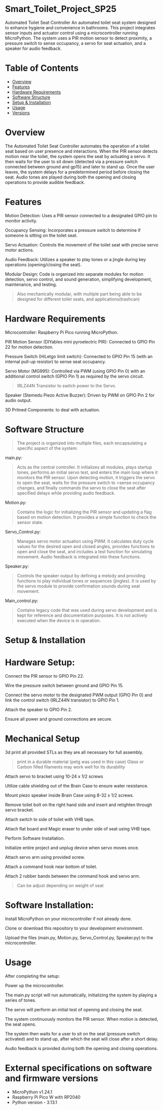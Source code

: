 ﻿# Smart_Toilet_Project_SP25
Automated Toilet Seat Controller
An automated toilet seat system designed to enhance hygiene and convenience in bathrooms. This project integrates sensor inputs and actuator control using a microcontroller running MicroPython. The system uses a PIR motion sensor to detect proximity, a pressure switch to sense occupancy, a servo for seat actuation, and a speaker for audio feedback.

# Table of Contents
- [Overview](#overview)
- [Features](#features)
- [Hardware Requirements](#hardware-requirements)
- [Software Structure](#software-structure)
- [Setup & Installation](#setup--installation)
- [Usage](#usage)
- [Versions](#external-specificaitons-on-software-and-firmware-versions)

# Overview
The Automated Toilet Seat Controller automates the operation of a toilet seat based on user presence and interactions. When the PIR sensor detects motion near the toilet, the system opens the seat by actuating a servo. It then waits for the user to sit down (detected via a pressure switch connected between ground and gp15) and later to stand up. Once the user leaves, the system delays for a predetermined period before closing the seat. Audio tones are played during both the opening and closing operations to provide audible feedback.

# Features
Motion Detection: Uses a PIR sensor connected to a designated GPIO pin to monitor activity.

Occupancy Sensing: Incorporates a pressure switch to determine if someone is sitting on the toilet seat.

Servo Actuation: Controls the movement of the toilet seat with precise servo motor actions.

Audio Feedback: Utilizes a speaker to play tones or a jingle during key operations (opening/closing the seat).

Modular Design: Code is organized into separate modules for motion detection, servo control, and sound generation, simplifying development, maintenance, and testing.
> Also mechanically modular, with multiple part being able to be designed for different toilet seats, and applications(trashcan)

# Hardware Requirements
Microcontroller: Raspberry Pi Pico running MicroPython.

PIR Motion Sensor (DIYables mini pyroelectric PIR): Connected to GPIO Pin 22 for motion detection.

Pressure Switch (HiLetgo limit switch): Connected to GPIO Pin 15 (with an internal pull-up resistor) to sense seat occupancy.

Servo Motor (MG995): Controlled via PWM (using GPIO Pin 0) with an additional control switch (GPIO Pin 1) as required by the servo circuit.
> IRLZ44N Transistor to switch power to the Servo.

Speaker (Stemedu Piezo Active Buzzer): Driven by PWM on GPIO Pin 2 for audio output.

3D Pritned Components: to deal with actuation.

# Software Structure
> The project is organized into multiple files, each encapsulating a specific aspect of the system:

main.py:
>Acts as the central controller. It initializes all modules, plays startup tones, performs an initial servo test, and enters the main loop where it monitors the PIR sensor. Upon detecting motion, it triggers the servo to open the seat, waits for the pressure switch to >sense occupancy changes, and finally commands the servo to close the seat after specified delays while providing audio feedback.

Motion.py:
>Contains the logic for initializing the PIR sensor and updating a flag based on motion detection. It provides a simple function to check the sensor state.

Servo_Control.py:
>Manages servo motor actuation using PWM. It calculates duty cycle values for the desired open and closed angles, provides functions to open and close the seat, and includes a test function for simulating movement. Audio feedback is integrated into these functions.

Speaker.py:
>Controls the speaker output by defining a melody and providing functions to play individual tones or sequences (jingles). It is used by the servo module to provide confirmation sounds during seat movement.

Main_control.py:
>Contains legacy code that was used during servo development and is kept for reference and documentation purposes. It is not actively executed when the device is in operation.

# Setup & Installation
# Hardware Setup:

Connect the PIR sensor to GPIO Pin 22.

Wire the pressure switch between ground and GPIO Pin 15.

Connect the servo motor to the designated PWM output (GPIO Pin 0) and link the control switch (IRLZ44N transistor) to GPIO Pin 1.

Attach the speaker to GPIO Pin 2.

Ensure all power and ground connections are secure.

# Mechanical Setup

3d print all provided STLs as they are all necessary for full assembly.
>print in a durable material (petg was used in this case) Glass or Carbon filled filaments may work well for its durability

Attach servo to bracket using 10-24 x 1/2 screws

Utilize cable shielding out of the Brain Case to ensure water resistance.

Mount piezo speaker inside Brain Case using 8-32 x 1/2 screws.

Remove toilet bolt on the right hand side and insert and retighten through servo bracket.

Attach switch to side of toilet with VHB tape.

Attach flat board and Magic eraser to under side of seat using VHB tape.

Perform Software Installation.

Initialize entire project and unplug device when servo moves once.

Attach servo arm using provided screw.

Attach a command hook near bottom of toilet.

Attach 2 rubber bands between the command hook and servo arm.
>Can be adjust depending on weight of seat


# Software Installation:

Install MicroPython on your microcontroller if not already done.

Clone or download this repository to your development environment.

Upload the files (main.py, Motion.py, Servo_Control.py, Speaker.py) to the microcontroller.

# Usage
After completing the setup:

Power up the microcontroller.

The main.py script will run automatically, initializing the system by playing a series of tones.

The servo will perform an initial test of opening and closing the seat.

The system continuously monitors the PIR sensor. When motion is detected, the seat opens.

The system then waits for a user to sit on the seat (pressure switch activated) and to stand up, after which the seat will close after a short delay.

Audio feedback is provided during both the opening and closing operations.

# External specifications on software and firmware versions
* MicroPython v1.24.1 
* Raspberry Pi Pico W with RP2040
* Python version - 3.13.1
